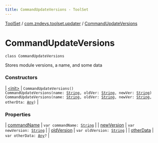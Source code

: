 ```yaml
---
title: CommandUpdateVersions - ToolSet
---
```


[ToolSet](../../index.html) / [com.zndevs.toolset.updater](../index.html) / [CommandUpdateVersions](./index.html)

# CommandUpdateVersions

`class CommandUpdateVersions`

Stores module versions, a name, and some data

### Constructors

| [&lt;init&gt;](-init-.html) | `CommandUpdateVersions()`<br>`CommandUpdateVersions(name: `[`String`](https://kotlinlang.org/api/latest/jvm/stdlib/kotlin/-string/index.html)`, oldVer: `[`String`](https://kotlinlang.org/api/latest/jvm/stdlib/kotlin/-string/index.html)`, newVer: `[`String`](https://kotlinlang.org/api/latest/jvm/stdlib/kotlin/-string/index.html)`)`<br>`CommandUpdateVersions(name: `[`String`](https://kotlinlang.org/api/latest/jvm/stdlib/kotlin/-string/index.html)`, oldVer: `[`String`](https://kotlinlang.org/api/latest/jvm/stdlib/kotlin/-string/index.html)`, newVer: `[`String`](https://kotlinlang.org/api/latest/jvm/stdlib/kotlin/-string/index.html)`, otherDta: `[`Any`](https://kotlinlang.org/api/latest/jvm/stdlib/kotlin/-any/index.html)`)` |

### Properties

| [commandName](command-name.html) | `var commandName: `[`String`](https://kotlinlang.org/api/latest/jvm/stdlib/kotlin/-string/index.html) |
| [newVersion](new-version.html) | `var newVersion: `[`String`](https://kotlinlang.org/api/latest/jvm/stdlib/kotlin/-string/index.html) |
| [oldVersion](old-version.html) | `var oldVersion: `[`String`](https://kotlinlang.org/api/latest/jvm/stdlib/kotlin/-string/index.html) |
| [otherData](other-data.html) | `var otherData: `[`Any`](https://kotlinlang.org/api/latest/jvm/stdlib/kotlin/-any/index.html)`?` |

